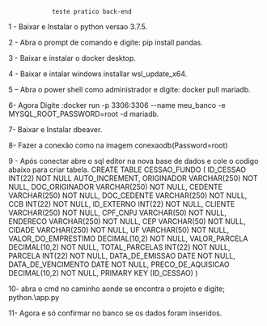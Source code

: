 				teste pratico back-end 
 
1 - Baixar e Instalar o python versao 3.7.5.

2 - Abra o prompt de comando e digite: pip install pandas.

3 - Baixar e instalar o docker desktop.

4 - Baixar e intalar windows installar wsl_update_x64.

5 – Abra o power shell como administrador e digite:  docker pull mariadb.

6- Agora Digite :docker run -p 3306:3306 --name meu_banco -e MYSQL_ROOT_PASSWORD=root -d mariadb.

7- Baixar e Instalar dbeaver. 

8- Fazer a conexão como na imagem conexaodb(Password=root)
  
9 - Após conectar abre o sql editor na nova base de dados e cole o codigo abaixo para criar tabela.
  CREATE TABLE CESSAO_FUNDO (
  ID_CESSAO INT(22) NOT NULL AUTO_INCREMENT,
  ORIGINADOR VARCHAR(250) NOT NULL,
  DOC_ORIGINADOR VARCHAR(250) NOT NULL,
  CEDENTE VARCHAR(250) NOT NULL,
  DOC_CEDENTE VARCHAR(250) NOT NULL,
  CCB INT(22) NOT NULL,
  ID_EXTERNO INT(22) NOT NULL,
  CLIENTE VARCHAR(250) NOT NULL,
  CPF_CNPJ VARCHAR(50) NOT NULL,
  ENDERECO VARCHAR(250) NOT NULL,
  CEP VARCHAR(50) NOT NULL,
  CIDADE VARCHAR(250) NOT NULL,
  UF VARCHAR(50) NOT NULL,
  VALOR_DO_EMPRESTIMO DECIMAL(10,2) NOT NULL,
  VALOR_PARCELA DECIMAL(10,2) NOT NULL,
  TOTAL_PARCELAS INT(22) NOT NULL,
  PARCELA INT(22) NOT NULL,
  DATA_DE_EMISSAO DATE NOT NULL,
  DATA_DE_VENCIMENTO DATE NOT NULL,
  PRECO_DE_AQUISICAO DECIMAL(10,2) NOT NULL,
  PRIMARY KEY (ID_CESSAO)
)

10- abra o cmd no caminho aonde se encontra o projeto e digite; python.\app.py

11- Agora e só confirmar no banco se os dados foram inseridos.
